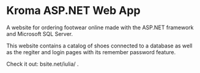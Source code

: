 # Kroma ASP.NET Web App

A website for ordering footwear online made with the ASP.NET framework and Microsoft SQL Server.

This website contains a catalog of shoes connected to a database as well as the regiter and login pages with its remember password feature.

Check it out: bsite.net/iulia/ .

